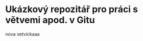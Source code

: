 Ukázkový repozitář pro práci s větvemi apod. v Gitu
===================================================

nova vetvickaaa
